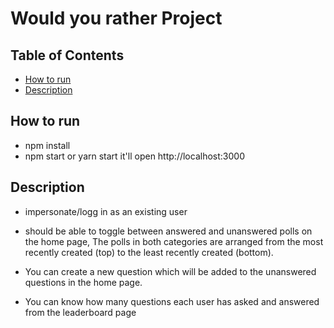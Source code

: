 # Would you rather Project

## Table of Contents

- [How to run](#run)
- [Description](#description)

## How to run

- npm install
- npm start or yarn start it'll open http://localhost:3000

## Description

 - impersonate/logg in as an existing user

 - should be able to toggle between answered and unanswered polls on the home page, The polls in both categories are arranged from the most recently created (top) to the least recently created (bottom).

 - You can create a new question which will be added to the unanswered questions in the home page.

 - You can know how many questions each user has asked and answered from the leaderboard page

 


